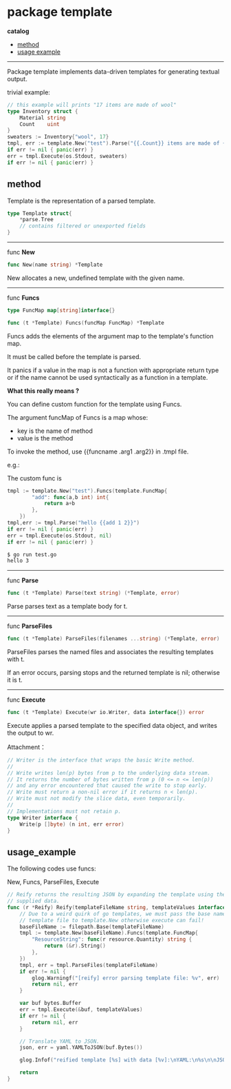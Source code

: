 # package template

**catalog**
* [method](#method)
* [usage example](#usage_example)

------------------------------------

Package template implements data-driven templates for generating textual output.

trivial example:

```go
// this example will prints "17 items are made of wool"
type Inventory struct {
	Material string
	Count    uint
}
sweaters := Inventory{"wool", 17}
tmpl, err := template.New("test").Parse("{{.Count}} items are made of {{.Material}}")
if err != nil { panic(err) }
err = tmpl.Execute(os.Stdout, sweaters)
if err != nil { panic(err) }
```

## method

Template is the representation of a parsed template.

```go
type Template struct{
    *parse.Tree
    // contains filtered or unexported fields
}
```
-----------------------------

func **New**
```go
func New(name string) *Template
```

New allocates a new, undefined template with the given name.

-----------------------------

func **Funcs**
```go
type FuncMap map[string]interface{}

func (t *Template) Funcs(funcMap FuncMap) *Template
```

Funcs adds the elements of the argument map to the template's function map.

It must be called before the template is parsed.

It panics if a value in the map is not a function with appropriate return type or if the name cannot be used syntactically as a function in a template.

**What this really means ?**

You can define custom function for the template using Funcs.

The argument funcMap of Funcs is a map whose:
* key is the name of method
* value is the method

To invoke the method, use {{funcname .arg1 .arg2}} in .tmpl file.

e.g.:

The custom func is
```go
tmpl := template.New("test").Funcs(template.FuncMap{
		"add": func(a,b int) int{
			return a+b
		},
	})
tmpl,err := tmpl.Parse("hello {{add 1 2}}")
if err != nil { panic(err) }
err = tmpl.Execute(os.Stdout, nil)
if err != nil { panic(err) }
```

```bash
$ go run test.go
hello 3
```

--------------------------

func **Parse**
```go
func (t *Template) Parse(text string) (*Template, error)
```

Parse parses text as a template body for t.

--------------------------

func **ParseFiles**
```go
func (t *Template) ParseFiles(filenames ...string) (*Template, error)
```

ParseFiles parses the named files and associates the resulting templates with t.

If an error occurs, parsing stops and the returned template is nil; otherwise it is t.

----------------------------

func **Execute**
```go
func (t *Template) Execute(wr io.Writer, data interface{}) error
```

Execute applies a parsed template to the specified data object, and writes the output to wr.

Attachment：
```go
// Writer is the interface that wraps the basic Write method.
//
// Write writes len(p) bytes from p to the underlying data stream.
// It returns the number of bytes written from p (0 <= n <= len(p))
// and any error encountered that caused the write to stop early.
// Write must return a non-nil error if it returns n < len(p).
// Write must not modify the slice data, even temporarily.
//
// Implementations must not retain p.
type Writer interface {
	Write(p []byte) (n int, err error)
}
```

## usage_example

The following codes use funcs:

New, Funcs, ParseFiles, Execute

```go
// Reify returns the resulting JSON by expanding the template using the
// supplied data.
func (r *Reify) Reify(templateFileName string, templateValues interface{}) (json []byte, err error) {
	// Due to a weird quirk of go templates, we must pass the base name of the
	// template file to template.New otherwise execute can fail!
	baseFileName := filepath.Base(templateFileName)
	tmpl := template.New(baseFileName).Funcs(template.FuncMap{
		"ResourceString": func(r resource.Quantity) string {
			return (&r).String()
		},
	})
	tmpl, err = tmpl.ParseFiles(templateFileName)
	if err != nil {
		glog.Warningf("[reify] error parsing template file: %v", err)
		return nil, err
	}

	var buf bytes.Buffer
	err = tmpl.Execute(&buf, templateValues)
	if err != nil {
		return nil, err
	}

	// Translate YAML to JSON.
	json, err = yaml.YAMLToJSON(buf.Bytes())

	glog.Infof("reified template [%s] with data [%v]:\nYAML:\n%s\n\nJSON:\n%s", templateFileName, templateValues, buf.String(), string(json))

	return
}
```
